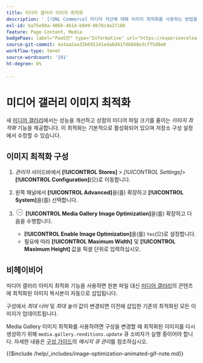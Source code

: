 ```yaml
---
title: 미디어 갤러리 이미지 최적화
description: ' [!DNL Commerce] 미디어 자산에 대해 이미지 최적화를 사용하는 방법을 알아봅니다.'
exl-id: ba75e90a-406b-4b14-b049-0b78c4a27188
feature: Page Content, Media
badgePaas: label="PaaS만" type="Informative" url="https://experienceleague.adobe.com/ko/docs/commerce/user-guides/product-solutions" tooltip="Adobe Commerce 온 클라우드 프로젝트(Adobe 관리 PaaS 인프라) 및 온프레미스 프로젝트에만 적용됩니다."
source-git-commit: 4a3aa2aa32b692341edabd41fdb608e3cff5d8e0
workflow-type: tm+mt
source-wordcount: '191'
ht-degree: 0%

---
```


# 미디어 갤러리 이미지 최적화

새 [미디어 갤러리](media-gallery.md)에서는 성능을 개선하고 상점의 미디어 파일 크기를 줄이는 _이미지 최적화_ 기능을 제공합니다. 이 최적화는 기본적으로 활성화되어 있으며 저장소 구성 설정에서 수정할 수 있습니다.

## 이미지 최적화 구성

1. _관리자_ 사이드바에서 **[!UICONTROL Stores]** > _[!UICONTROL Settings]_>**[!UICONTROL Configuration]**(으)로 이동합니다.

1. 왼쪽 패널에서 **[!UICONTROL Advanced]**&#x200B;을(를) 확장하고 **[!UICONTROL System]**&#x200B;을(를) 선택합니다.

1. ![확장 선택기](../assets/icon-display-expand.png) **[!UICONTROL Media Gallery Image Optimization]**&#x200B;을(를) 확장하고 다음을 수행합니다.

   - **[!UICONTROL Enable Image Optimization]**&#x200B;을(를) `Yes`(으)로 설정합니다.
   - 필요에 따라 **[!UICONTROL Maximum Width]** 및 **[!UICONTROL Maximum Height]** 값을 픽셀 단위로 입력하십시오.

## 비헤이비어

미디어 갤러리 이미지 최적화 기능을 사용하면 원본 파일 대신 [미디어 갤러리](media-gallery.md)의 콘텐츠에 최적화된 이미지 복사본이 자동으로 삽입됩니다.

구성에서 _최대 너비_ 및 _최대 높이_ 값이 변경되면 이전에 삽입한 기존의 최적화된 모든 이미지가 업데이트됩니다.

Media Gallery 이미지 최적화를 사용하려면 구성을 변경할 때 최적화된 이미지를 다시 생성하기 위해 `media.gallery.renditions.update` 큐 소비자가 실행 중이어야 합니다. 자세한 내용은 [구성 가이드](https://experienceleague.adobe.com/docs/commerce-operations/configuration-guide/message-queues/manage-message-queues.html?lang=ko)의 _메시지 큐 관리_&#x200B;를 참조하십시오.

{{$include /help/_includes/image-optimization-animated-gif-note.md}}

<!-- Last updated from includes: 2024-01-30 15:43:39 -->
